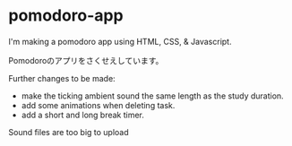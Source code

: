 # pomodoro-app
I'm making a pomodoro app using HTML, CSS, & Javascript.　</br>

Pomodoroのアプリをさくせえしています。

Further changes to be made:
- make the ticking ambient sound the same length as the study duration.
- add some animations when deleting task.
- add a short and long break timer.

Sound files are too big to upload
